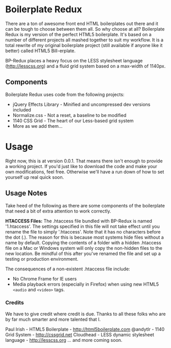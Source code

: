 # Boilerplate Redux

There are a ton of awesome front end HTML boilerplates out there and it can be tough to choose between them all. So why choose at all? Boilerplate Redux is my version of the perfect HTML5 boilerplate. It's based on a number of different projects all mashed together to suit my workflow. It is a total rewrite of my original boilerplate project (still available if anyone like it better) called HTML5 Bill-erplate.

BP-Redux places a heavy focus on the LESS stylesheet language (http://lesscss.org) and a fluid grid system based on a max-width of 1140px.

## Components

Boilerplate Redux uses code from the following projects:

* jQuery Effects Library - Minified and uncompressed dev versions included
* Normalize.css - Not a reset, a baseline to be modified
* 1140 CSS Grid - The heart of our Less-based grid system
* More as we add them...

# Usage

Right now, this is at version 0.0.1. That means there isn't enough to provide a working project. If you'd just like to download the code and make your own modifications, feel free. Otherwise we'll have a run down of how to set yourself up real quick soon.

## Usage Notes

Take heed of the following as there are some components of the boilerplate that need a bit of extra attention to work correctly.

**HTACCESS Files:**
The .htaccess file bundled with BP-Redux is named '1.htaccess'. The settings specified in this file will not take effect until you rename the file to simply '.htaccess'. Note that it has no characters before the dot (.). The reason for this is because most systems hide files without a name by default. Copying the contents of a folder with a hidden .htaccess file on a Mac or Windows system will only copy the non-hidden files to the new location. Be mindful of this after you've renamed the file and set up a testing or production environment.

The consequences of a non-existent .htaccess file include:
* No Chrome Frame for IE users
* Media playback errors (especially in Firefox) when using new HTML5 `<audio` and `<video>` tags.

### Credits

We have to give credit where credit is due. Thanks to all these folks who are by far much smarter and more talented that I.

Paul Irish - HTML5 Boilerplate - http://html5boilerplate.com
@andytlr - 1140 Grid System - http://cssgrid.net
Cloudhead - LESS dynamic stylesheet language - http://lesscss.org
... and more coming soon.